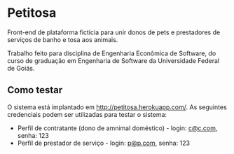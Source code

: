 # Petitosa
Front-end de plataforma fictícia para unir donos de pets e prestadores de serviços de banho e tosa aos animais.

Trabalho feito para disciplina de Engenharia Econômica de Software, do curso de graduação em Engenharia de Software da Universidade Federal de Goiás.

## Como testar
O sistema está implantado em http://petitosa.herokuapp.com/.
As seguintes credenciais podem ser utilizadas para testar o sistema:
- Perfil de contratante (dono de amnimal doméstico) - login: c@c.com, senha: 123
- Perfil de prestador de serviço - login: p@p.com, senha: 123
